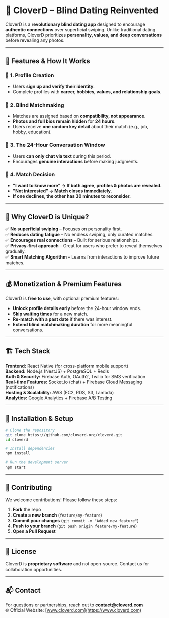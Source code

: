 # 🌿 CloverD – Blind Dating Reinvented

CloverD is a **revolutionary blind dating app** designed to encourage **authentic connections** over superficial swiping. Unlike traditional dating platforms, CloverD prioritizes **personality, values, and deep conversations** before revealing any photos.

---

## 🚀 Features & How It Works

### 🔹 **1. Profile Creation**
- Users **sign up and verify their identity**.
- Complete profiles with **career, hobbies, values, and relationship goals**.

### 🔹 **2. Blind Matchmaking**
- Matches are assigned based on **compatibility, not appearance**.
- **Photos and full bios remain hidden** for **24 hours**.
- Users receive **one random key detail** about their match (e.g., job, hobby, education).

### 🔹 **3. The 24-Hour Conversation Window**
- Users **can only chat via text** during this period.
- Encourages **genuine interactions** before making judgments.

### 🔹 **4. Match Decision**
- **"I want to know more" → If both agree, profiles & photos are revealed.**
- **"Not interested" → Match closes immediately.**
- **If one declines, the other has 30 minutes to reconsider.**

---

## 🎯 Why CloverD is Unique?
✅ **No superficial swiping** – Focuses on personality first.  
✅ **Reduces dating fatigue** – No endless swiping, only curated matches.  
✅ **Encourages real connections** – Built for serious relationships.  
✅ **Privacy-first approach** – Great for users who prefer to reveal themselves gradually.  
✅ **Smart Matching Algorithm** – Learns from interactions to improve future matches.  

---

## 💰 Monetization & Premium Features
CloverD is **free to use**, with optional premium features:
- **Unlock profile details early** before the 24-hour window ends.
- **Skip waiting times** for a new match.
- **Re-match with a past date** if there was interest.
- **Extend blind matchmaking duration** for more meaningful conversations.

---

## 🏗 Tech Stack
**Frontend:** React Native (for cross-platform mobile support)  
**Backend:** Node.js (NestJS) + PostgreSQL + Redis  
**Auth & Security:** Firebase Auth, OAuth2, Twilio for SMS verification  
**Real-time Features:** Socket.io (chat) + Firebase Cloud Messaging (notifications)  
**Hosting & Scalability:** AWS (EC2, RDS, S3, Lambda)  
**Analytics:** Google Analytics + Firebase A/B Testing  

---

## 🔧 Installation & Setup
```bash
# Clone the repository
git clone https://github.com/cloverd-org/cloverd.git
cd cloverd

# Install dependencies
npm install

# Run the development server
npm start
```

---

## 🤝 Contributing
We welcome contributions! Please follow these steps:
1. **Fork** the repo
2. **Create a new branch** (`feature/my-feature`)
3. **Commit your changes** (`git commit -m "Added new feature"`)
4. **Push to your branch** (`git push origin feature/my-feature`)
5. **Open a Pull Request**

---

## 🔐 License
CloverD is **proprietary software** and not open-source. Contact us for collaboration opportunities.

---

## 📬 Contact
For questions or partnerships, reach out to **contact@cloverd.com**  
🌐 Official Website: [www.cloverd.com](https://www.cloverd.com)
